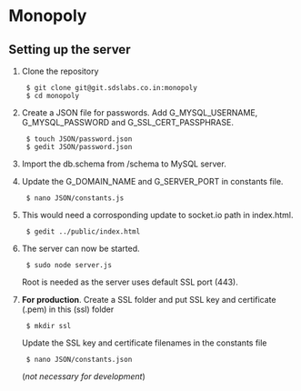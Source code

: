 # **Monopoly**

Setting up the server
---

1. Clone the repository

        $ git clone git@git.sdslabs.co.in:monopoly
        $ cd monopoly
       
2. Create a JSON file for passwords. Add G_MYSQL_USERNAME, G_MYSQL_PASSWORD and G_SSL_CERT_PASSPHRASE.

        $ touch JSON/password.json
        $ gedit JSON/password.json
      
3. Import the db.schema from /schema to MySQL server.

4. Update the G_DOMAIN_NAME and G_SERVER_PORT in constants file.
        
        $ nano JSON/constants.js
        
5. This would need a corrosponding update to socket.io path in index.html.
        
        $ gedit ../public/index.html

6. The server can now be started.

        $ sudo node server.js
   Root is needed as the server uses default SSL port (443).
   
7. **For production**. Create a SSL folder and put SSL key and certificate (.pem) in this (ssl) folder 

        $ mkdir ssl 

    Update the SSL key and certificate filenames in the constants file
       
        $ nano JSON/constants.json
        
    (*not necessary for development*)
